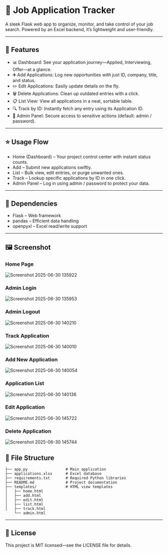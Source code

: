 # 🎯 Job Application Tracker
A sleek Flask web app to organize, monitor, and take control of your job search. Powered by an Excel backend, it’s lightweight and user-friendly.

---

## 🚀 Features
- 📊 Dashboard: See your application journey—Applied, Interviewing, Offer—at a glance.
- ➕ Add Applications: Log new opportunities with just ID, company, title, and status.
- ✏️ Edit Applications: Easily update details on the fly.
- 🗑️ Delete Applications: Clean up outdated entries with a click.
- 📋 List View: View all applications in a neat, sortable table.
- 🔍 Track by ID: Instantly fetch any entry using its Application ID.
- 👑 Admin Panel: Secure access to sensitive actions (default: admin / password).

---
## ⭐ Usage Flow
- Home (Dashboard) – Your project control center with instant status counts.
- Add – Submit new applications swiftly.
- List – Bulk view, edit entries, or purge unwanted ones.
- Track – Lookup specific applications by ID in one click.
- Admin Panel – Log in using admin / password to protect your data.

---

## 🔧 Dependencies
- Flask – Web framework
- pandas – Efficient data handling
- openpyxl – Excel read/write support  

---

## 🖼️ Screenshot

### Home Page
![Screenshot 2025-06-30 135922](https://github.com/user-attachments/assets/413c2f04-2047-45d2-9f77-973c2195e0d5)
 

### Admin Login

![Screenshot 2025-06-30 135953](https://github.com/user-attachments/assets/ba787899-ca68-4943-b0b7-564691908acc)


### Admin Logout

![Screenshot 2025-06-30 140210](https://github.com/user-attachments/assets/85b70a21-6f09-425a-8406-abbc1d4a9cd8)

### Track Application

![Screenshot 2025-06-30 140010](https://github.com/user-attachments/assets/5c216f9b-1dfa-4c0a-9623-8c01de3bf40a)


### Add New Application

![Screenshot 2025-06-30 140054](https://github.com/user-attachments/assets/73bfe27d-7ea7-488c-b1fc-fdbf56dd6a41)



### Application List

![Screenshot 2025-06-30 140136](https://github.com/user-attachments/assets/4e5160a5-2e8f-45b8-b858-bee53671df8c)


### Edit Application


![Screenshot 2025-06-30 145722](https://github.com/user-attachments/assets/cb773f17-f91d-48e0-a70e-4dd8f6bf863f)



### Delete Application

![Screenshot 2025-06-30 145744](https://github.com/user-attachments/assets/40c4cf47-d88d-40dc-90cf-bf2e9ce1fc60)



## 📁 File Structure
```
├── app.py                 # Main application
├── applications.xlsx      # Excel database
├── requirements.txt       # Required Python libraries
├── README.md              # Project documentation
├── templates/             # HTML view templates
│   ├── home.html
│   ├── add.html
│   ├── edit.html
│   ├── list.html
│   ├── track.html
    └── admin.html
```

---

## 📜 License
This project is MIT licensed—see the LICENSE file for details.
